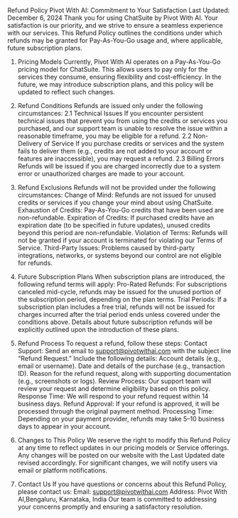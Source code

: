Refund Policy
Pivot With AI: Commitment to Your Satisfaction
Last Updated: December 6, 2024
Thank you for using ChatSuite by Pivot With AI. Your satisfaction is our priority, and we strive to ensure a seamless experience with our services. This Refund Policy outlines the conditions under which refunds may be granted for Pay-As-You-Go usage and, where applicable, future subscription plans.

1. Pricing Models
   Currently, Pivot With AI operates on a Pay-As-You-Go pricing model for ChatSuite. This allows users to pay only for the services they consume, ensuring flexibility and cost-efficiency. In the future, we may introduce subscription plans, and this policy will be updated to reflect such changes.

2. Refund Conditions
   Refunds are issued only under the following circumstances:
   2.1 Technical Issues
   If you encounter persistent technical issues that prevent you from using the credits or services you purchased, and our support team is unable to resolve the issue within a reasonable timeframe, you may be eligible for a refund.
   2.2 Non-Delivery of Service
   If you purchase credits or services and the system fails to deliver them (e.g., credits are not added to your account or features are inaccessible), you may request a refund.
   2.3 Billing Errors
   Refunds will be issued if you are charged incorrectly due to a system error or unauthorized charges are made to your account.

3. Refund Exclusions
   Refunds will not be provided under the following circumstances:
   Change of Mind: Refunds are not issued for unused credits or services if you change your mind about using ChatSuite.
   Exhaustion of Credits: Pay-As-You-Go credits that have been used are non-refundable.
   Expiration of Credits: If purchased credits have an expiration date (to be specified in future updates), unused credits beyond this period are non-refundable.
   Violation of Terms: Refunds will not be granted if your account is terminated for violating our Terms of Service.
   Third-Party Issues: Problems caused by third-party integrations, networks, or systems beyond our control are not eligible for refunds.

4. Future Subscription Plans
   When subscription plans are introduced, the following refund terms will apply:
   Pro-Rated Refunds: For subscriptions canceled mid-cycle, refunds may be issued for the unused portion of the subscription period, depending on the plan terms.
   Trial Periods: If a subscription plan includes a free trial, refunds will not be issued for charges incurred after the trial period ends unless covered under the conditions above.
   Details about future subscription refunds will be explicitly outlined upon the introduction of these plans.

5. Refund Process
   To request a refund, follow these steps:
   Contact Support: Send an email to support@pivotwithai.com with the subject line “Refund Request.” Include the following details:
   Account details (e.g., email or username).
   Date and details of the purchase (e.g., transaction ID).
   Reason for the refund request, along with supporting documentation (e.g., screenshots or logs).
   Review Process: Our support team will review your request and determine eligibility based on this policy.
   Response Time: We will respond to your refund request within 14 business days.
   Refund Approval: If your refund is approved, it will be processed through the original payment method.
   Processing Time: Depending on your payment provider, refunds may take 5–10 business days to appear in your account.

6. Changes to This Policy
   We reserve the right to modify this Refund Policy at any time to reflect updates in our pricing models or Service offerings. Any changes will be posted on our website with the Last Updated date revised accordingly. For significant changes, we will notify users via email or platform notifications.

7. Contact Us
   If you have questions or concerns about this Refund Policy, please contact us:
   Email: support@pivotwithai.com
   Address: Pivot With AI,Bengaluru, Karnataka, India
   Our team is committed to addressing your concerns promptly and ensuring a satisfactory resolution.
